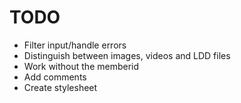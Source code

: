 TODO
====
* Filter input/handle errors
* Distinguish between images, videos and LDD files
* Work without the memberid 
* Add comments 
* Create stylesheet

